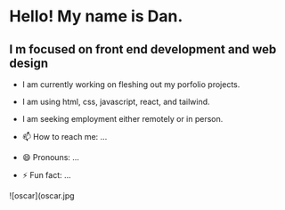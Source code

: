 


# Hello! My name is Dan. 

## I m focused on front end development and web design

- I am currently working on fleshing out my porfolio projects.
- I am using html, css, javascript, react, and tailwind. 
- I am seeking employment either remotely or in person. 

- 📫 How to reach me: ...
- 😄 Pronouns: ...
- ⚡ Fun fact: ...

![oscar](oscar.jpg

